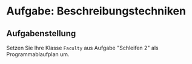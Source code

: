 # Aufgabe: Beschreibungstechniken

## Aufgabenstellung

Setzen Sie Ihre Klasse `Faculty` aus Aufgabe "Schleifen 2" als Programmablaufplan um.
